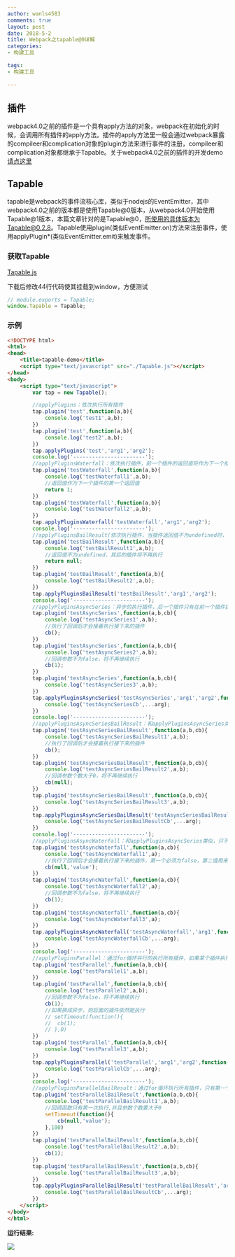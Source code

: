 ```yaml
---
author: wanls4583
comments: true
layout: post
date: 2018-5-2
title: Webpack之tapable@0详解
categories:
- 构建工具

tags:
- 构建工具

---
```

## 插件

webpack4.0之前的插件是一个具有apply方法的对象，webpack在初始化的时候，会调用所有插件的apply方法。插件的apply方法里一般会通过webpack暴露的compileer和complication对象的plugin方法来进行事件的注册，compileer和complication对象都继承于Tapable。关于webpack4.0之前的插件的开发demo[请点这里](http://lisong.online/2017/11/webpack-e5-8a-a0-e8-bd-bd-e5-99-a8-e4-b8-8e-e6-8f-92-e4-bb-b6-e5-bc-80-e5-8f-91-e7-ae-80-e5-8d-95-e6-a1-88-e4-be-8b/)

## Tapable

tapable是webpack的事件流核心库，类似于nodejs的EventEmitter，其中webpack4.0之前的版本都是使用Tapable@0版本，从webpack4.0开始使用Tapable@1版本，本篇文章针对的是Tapable@0，所使用的具体版本为Tapable@0.2.8。Tapable使用plugin(类似EventEmitter.on)方法来注册事件，使用applyPlugin\*(类似EventEmitter.emit)来触发事件。

### 获取Tapable

[Tapable.js](https://github.com/webpack/tapable/tree/v0.2.8/lib)

下载后修改44行代码使其挂载到window，方便测试

```javascript
// module.exports = Tapable;
window.Tapable = Tapable;
```

### 示例

```html
<!DOCTYPE html>
<html>
<head>
	<title>tapable-demo</title>
	<script type="text/javascript" src="./Tapable.js"></script>
</head>
<body>
	<script type="text/javascript">
		var tap = new Tapable();

		//applyPlugins：依次执行所有插件
		tap.plugin('test',function(a,b){
			console.log('test1',a,b);
		})
		tap.plugin('test',function(a,b){
			console.log('test2',a,b);
		})
		tap.applyPlugins('test','arg1','arg2');
		console.log('-----------------------');
		//applyPluginsWaterfall：依次执行插件，前一个插件的返回值将作为下一个插件的参数
		tap.plugin('testWaterfall',function(a,b){
			console.log('testWaterfall1',a,b);
			//返回值作为下一个插件的第一个返回值
			return 1;
		})
		tap.plugin('testWaterfall',function(a,b){
			console.log('testWaterfall2',a,b);
		})
		tap.applyPluginsWaterfall('testWaterfall','arg1','arg2');
		console.log('-----------------------');
		//applyPluginsBailResult(依次执行插件，当插件返回值不为undefined时，停止执行之后的插件)
		tap.plugin('testBailResult',function(a,b){
			console.log('testBailResult1',a,b);
			//返回值不为undefined，其后的插件将不再执行
			return null;
		})
		tap.plugin('testBailResult',function(a,b){
			console.log('testBailResult2',a,b);
		})
		tap.applyPluginsBailResult('testBailResult','arg1','arg2');
		console.log('-----------------------');
		//applyPluginsAsyncSeries：异步的执行插件，后一个插件只有在前一个插件执行回调后才会开始执行，如果有一个插件回调的参数不为false，则将停止执行其后的插件
		tap.plugin('testAsyncSeries',function(a,b,cb){
			console.log('testAsyncSeries1',a,b);
			//执行了回调后才会接着执行接下来的插件
			cb();
		})
		tap.plugin('testAsyncSeries',function(a,b,cb){
			console.log('testAsyncSeries2',a,b);
			//回调参数不为false，将不再继续执行
			cb(1);
		})
		tap.plugin('testAsyncSeries',function(a,b,cb){
			console.log('testAsyncSeries3',a,b);
		})
		tap.applyPluginsAsyncSeries('testAsyncSeries','arg1','arg2',function(...arg){
			console.log('testAsyncSeriesCb',...arg);
		})
		console.log('-----------------------');
		//applyPluginsAsyncSeriesBailResult：和applyPluginsAsyncSeries类似，只是回调停止继续执行的判断条件不同
		tap.plugin('testAsyncSeriesBailResult',function(a,b,cb){
			console.log('testAsyncSeriesBailResult1',a,b);
			//执行了回调后才会接着执行接下来的插件
			cb();
		})
		tap.plugin('testAsyncSeriesBailResult',function(a,b,cb){
			console.log('testAsyncSeriesBailResult2',a,b);
			//回调参数个数大于0，将不再继续执行
			cb(null);
		})
		tap.plugin('testAsyncSeriesBailResult',function(a,b,cb){
			console.log('testAsyncSeriesBailResult3',a,b);
		})
		tap.applyPluginsAsyncSeriesBailResult('testAsyncSeriesBailResult','arg1','arg2',function(...arg){
			console.log('testAsyncSeriesBailResultCb',...arg);
		})
		console.log('-----------------------');
		//applyPluginsAsyncWaterfall：和applyPluginsAsyncSeries类似，只不过插件回调参数只能是两个
		tap.plugin('testAsyncWaterfall',function(a,cb){
			console.log('testAsyncWaterfall1',a);
			//执行了回调后才会接着执行接下来的插件，第一个必须为false，第二值用来传递给下个插件
			cb(null,'value');
		})
		tap.plugin('testAsyncWaterfall',function(a,cb){
			console.log('testAsyncWaterfall2',a);
			//回调参数不为false，将不再继续执行
			cb(1);
		})
		tap.plugin('testAsyncWaterfall',function(a,cb){
			console.log('testAsyncWaterfall3',a);
		})
		tap.applyPluginsAsyncWaterfall('testAsyncWaterfall','arg1',function(...arg){
			console.log('testAsyncWaterfallCb',...arg);
		})
		console.log('-----------------------');
		//applyPluginsParallel：通过for循环并行的执行所有插件，如果某个插件执行了回调且回调参数不为false，则其后所有未执行的插件将不再执行。可能存在插件异步调用了回调，这时候后面的插件可能已经执行了
		tap.plugin('testParallel',function(a,b,cb){
			console.log('testParallel1',a,b);
		})
		tap.plugin('testParallel',function(a,b,cb){
			console.log('testParallel2',a,b);
			//回调参数不为false，将不再继续执行
			cb(1);
			//如果换成异步，则后面的插件依然能执行
			// setTimeout(function(){
			// 	cb(1);
			// },0)
		})
		tap.plugin('testParallel',function(a,b,cb){
			console.log('testParallel3',a,b);
		})
		tap.applyPluginsParallel('testParallel','arg1','arg2',function(...arg){
			console.log('testParallelCb',...arg);
		})
		console.log('-----------------------');
		//applyPluginsParallelBailResult：通过for循环执行所有插件，只有第一个插件的回调能执行
		tap.plugin('testParallelBailResult',function(a,b,cb){
			console.log('testParallelBailResult1',a,b);
			//回调函数只有第一次执行,并且参数个数要大于0
			setTimeout(function(){
				cb(null,'value');
			},100)
		})
		tap.plugin('testParallelBailResult',function(a,b,cb){
			console.log('testParallelBailResult2',a,b);
			cb(1);
		})
		tap.plugin('testParallelBailResult',function(a,b,cb){
			console.log('testParallelBailResult3',a,b);
		})
		tap.applyPluginsParallelBailResult('testParallelBailResult','arg1','arg2',function(...arg){
			console.log('testParallelBailResultCb',...arg);
		})
	</script>
</body>
</html>
```

**运行结果:**

![](https://wanls4583.github.io/images/posts/构建工具/webpack之tapable@0详解.jpg)